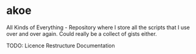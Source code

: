 akoe
====

All Kinds of Everything - Repository where I store all the scripts that I use over and over again. Could really be a collect of gists either.


TODO:
Licence
Restructure
Documentation
